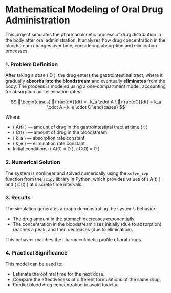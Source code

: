 
# Mathematical Modeling of Oral Drug Administration

This project simulates the pharmacokinetic process of drug distribution in the body after oral administration. It analyzes how drug concentration in the bloodstream changes over time, considering absorption and elimination processes.

### 1. Problem Definition

After taking a dose \( D \), the drug enters the gastrointestinal tract, where it gradually **absorbs into the bloodstream** and eventually **eliminates** from the body. The process is modeled using a one-compartment model, accounting for absorption and elimination rates:

$$
\begin{cases}
\frac{dA}{dt} = -k_a \cdot A \
\frac{dC}{dt} = k_a \cdot A - k_e \cdot C
\end{cases}
$$

Where:
- \( A(t) \) — amount of drug in the gastrointestinal tract at time \( t \)
- \( C(t) \) — amount of drug in the bloodstream
- \( k_a \) — absorption rate constant
- \( k_e \) — elimination rate constant
- Initial conditions: \( A(0) = D \), \( C(0) = 0 \)

### 2. Numerical Solution

The system is nonlinear and solved numerically using the `solve_ivp` function from the `scipy` library in Python, which provides values of \( A(t) \) and \( C(t) \) at discrete time intervals.

### 3. Results

The simulation generates a graph demonstrating the system’s behavior:
- The drug amount in the stomach decreases exponentially.
- The concentration in the bloodstream rises initially (due to absorption), reaches a peak, and then decreases (due to elimination).

This behavior matches the pharmacokinetic profile of oral drugs.

### 4. Practical Significance

This model can be used to:
- Estimate the optimal time for the next dose.
- Compare the effectiveness of different formulations of the same drug.
- Predict blood drug concentration to avoid toxicity.
